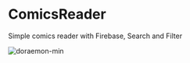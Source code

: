# ComicsReader
Simple comics reader with Firebase, Search and Filter

![doraemon-min](https://user-images.githubusercontent.com/52634082/108414214-a3636c80-7234-11eb-9a79-c361e96f745f.gif)
